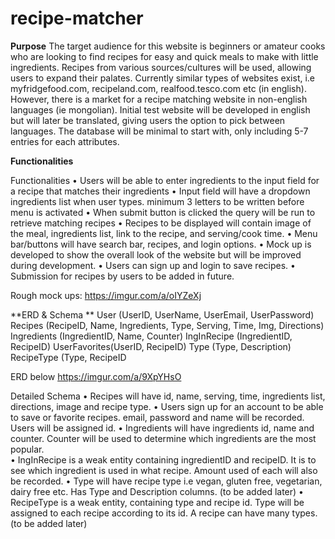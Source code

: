 # recipe-matcher

**Purpose**
The target audience for this website is beginners or amateur cooks who are looking to find recipes for easy and quick meals to make with little ingredients. Recipes from various sources/cultures will be used, allowing users to expand their palates. Currently similar types of websites exist, i.e myfridgefood.com, recipeland.com, realfood.tesco.com etc (in english). However, there is a market for 
a recipe matching website in non-english languages (ie mongolian). Initial test website will be developed in english but will later be translated, giving users the option to pick between languages.  The database will be minimal to start with, only including 5-7 entries for each attributes. 

**Functionalities**

Functionalities
	•	Users will be able to enter ingredients to the input field for a recipe that matches their ingredients
	•	Input field will have a dropdown ingredients list when user types. minimum 3 letters to be written before menu is activated
	•	When submit button is clicked the query will be run to retrieve matching recipes
	•	Recipes to be displayed will contain image of the meal, ingredients list, link to the recipe, and serving/cook time.
	•	Menu bar/buttons will have search bar, recipes, and login options.
	•	Mock up is developed to show the overall look of the website but will be improved during development. 
	•	Users can sign up and login to save recipes. 
	•	Submission for recipes by users to be added in future.
  
Rough mock ups:
https://imgur.com/a/oIYZeXj

**ERD & Schema **
User (UserID, UserName, UserEmail, UserPassword)
Recipes (RecipeID, Name, Ingredients, Type, Serving, Time, Img, Directions)
Ingredients (IngredientID, Name, Counter)
IngInRecipe (IngredientID, RecipeID)
UserFavorites(UserID, RecipeID)
Type (Type, Description) 
RecipeType (Type, RecipeID

ERD below
https://imgur.com/a/9XpYHsO

Detailed Schema
	•	Recipes will have id, name, serving, time, ingredients list, directions, image and recipe type. 
	•	Users sign up for an account to be able to save or favorite recipes. email, password and name will be recorded. Users will be assigned id. 
	•	Ingredients will have ingredients id, name and counter. Counter will be used to determine which ingredients are the most popular.  	
	•	IngInRecipe is a weak entity containing ingredientID and recipeID. It is to see which ingredient is used in what recipe. Amount used of each will also be recorded. 
	•	Type will have recipe type i.e vegan, gluten free, vegetarian, dairy free etc. Has Type and Description columns. (to be added later)
	•	RecipeType is a weak entity, containing type and recipe id. Type will be assigned to each recipe according to its id. A recipe can have many types.  (to be added later)
